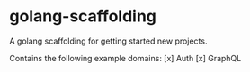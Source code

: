 # golang-scaffolding

A golang scaffolding for getting started new projects.

Contains the following example domains:
[x] Auth
[x] GraphQL
